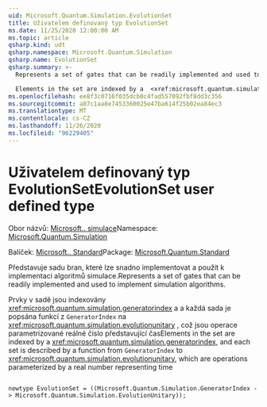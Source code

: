 ```yaml
---
uid: Microsoft.Quantum.Simulation.EvolutionSet
title: Uživatelem definovaný typ EvolutionSet
ms.date: 11/25/2020 12:00:00 AM
ms.topic: article
qsharp.kind: udt
qsharp.namespace: Microsoft.Quantum.Simulation
qsharp.name: EvolutionSet
qsharp.summary: >-
  Represents a set of gates that can be readily implemented and used to implement simulation algorithms.

  Elements in the set are indexed by a  <xref:microsoft.quantum.simulation.generatorindex>, and each set is described by a function from `GeneratorIndex` to  <xref:microsoft.quantum.simulation.evolutionunitary>, which are operations parameterized by a real number representing time
ms.openlocfilehash: ee8f3c0716f035dcb0c4fad557092fbf8dd3c356
ms.sourcegitcommit: a87c1aa8e7453360025e47ba614f25b02ea84ec3
ms.translationtype: MT
ms.contentlocale: cs-CZ
ms.lasthandoff: 11/26/2020
ms.locfileid: "96229405"
---
```

# <a name="evolutionset-user-defined-type"></a><span data-ttu-id="3ebdc-102">Uživatelem definovaný typ EvolutionSet</span><span class="sxs-lookup"><span data-stu-id="3ebdc-102">EvolutionSet user defined type</span></span>

<span data-ttu-id="3ebdc-103">Obor názvů: [Microsoft.. simulace](xref:Microsoft.Quantum.Simulation)</span><span class="sxs-lookup"><span data-stu-id="3ebdc-103">Namespace: [Microsoft.Quantum.Simulation](xref:Microsoft.Quantum.Simulation)</span></span>

<span data-ttu-id="3ebdc-104">Balíček: [Microsoft.. Standard](https://nuget.org/packages/Microsoft.Quantum.Standard)</span><span class="sxs-lookup"><span data-stu-id="3ebdc-104">Package: [Microsoft.Quantum.Standard](https://nuget.org/packages/Microsoft.Quantum.Standard)</span></span>


<span data-ttu-id="3ebdc-105">Představuje sadu bran, které lze snadno implementovat a použít k implementaci algoritmů simulace.</span><span class="sxs-lookup"><span data-stu-id="3ebdc-105">Represents a set of gates that can be readily implemented and used to implement simulation algorithms.</span></span>

<span data-ttu-id="3ebdc-106">Prvky v sadě jsou indexovány  <xref:microsoft.quantum.simulation.generatorindex> a a každá sada je popsána funkcí z `GeneratorIndex` na  <xref:microsoft.quantum.simulation.evolutionunitary> , což jsou operace parametrizované reálné číslo představující čas</span><span class="sxs-lookup"><span data-stu-id="3ebdc-106">Elements in the set are indexed by a  <xref:microsoft.quantum.simulation.generatorindex>, and each set is described by a function from `GeneratorIndex` to  <xref:microsoft.quantum.simulation.evolutionunitary>, which are operations parameterized by a real number representing time</span></span>

```qsharp

newtype EvolutionSet = ((Microsoft.Quantum.Simulation.GeneratorIndex -> Microsoft.Quantum.Simulation.EvolutionUnitary));
```

